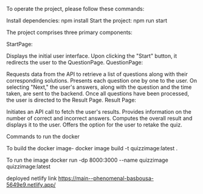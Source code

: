 To operate the project, please follow these commands:

Install dependencies: npm install
Start the project: npm run start


The project comprises three primary components:

StartPage:

Displays the initial user interface.
Upon clicking the "Start" button, it redirects the user to the QuestionPage.
QuestionPage:

Requests data from the API to retrieve a list of questions along with their corresponding solutions.
Presents each question one by one to the user.
On selecting "Next," the user's answers, along with the question and the time taken, are sent to the backend.
Once all questions have been processed, the user is directed to the Result Page.
Result Page:

Initiates an API call to fetch the user's results.
Provides information on the number of correct and incorrect answers.
Computes the overall result and displays it to the user.
Offers the option for the user to retake the quiz.


Commands to run the docker

To build the docker image-
    docker image build -t quizzimage:latest .

To run the image
    docker run -dp 8000:3000 --name quizzimage quizzimage:latest


deployed netlify link
https://main--phenomenal-basbousa-5649e9.netlify.app/